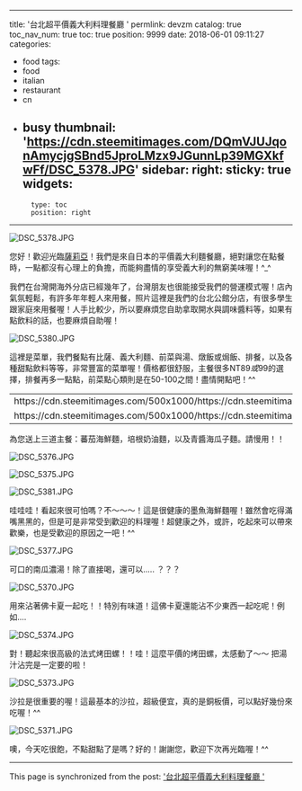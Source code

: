 
---
title: '台北超平價義大利料理餐廳 '
permlink: devzm
catalog: true
toc_nav_num: true
toc: true
position: 9999
date: 2018-06-01 09:11:27
categories:
- food
tags:
- food
- italian
- restaurant
- cn
- busy
thumbnail: 'https://cdn.steemitimages.com/DQmVJUJqonAmycjgSBnd5JproLMzx9JGunnLp39MGXkfwFf/DSC_5378.JPG'
sidebar:
    right:
        sticky: true
widgets:
    -
        type: toc
        position: right
---


![DSC_5378.JPG](https://cdn.steemitimages.com/DQmVJUJqonAmycjgSBnd5JproLMzx9JGunnLp39MGXkfwFf/DSC_5378.JPG)

您好！歡迎光臨[薩莉亞](http://www.saliya.com.tw/)！我們是來自日本的平價義大利麵餐廳，絕對讓您在點餐時，一點都沒有心理上的負擔，而能夠盡情的享受義大利的無窮美味喔！^_^

我們在台灣開海外分店已經幾年了，台灣朋友也很能接受我們的營運模式喔！店內氣氛輕鬆，有許多年年輕人來用餐，照片這裡是我們的台北公館分店，有很多學生跟家庭來用餐喔！人手比較少，所以要麻煩您自助拿取開水與調味醬料等，如果有點飲料的話，也要麻煩自助喔！

![DSC_5380.JPG](https://cdn.steemitimages.com/DQmQRk8AARF8ehEqg2X464kUA7MmRACLDrGKMvBfAYk6paR/DSC_5380.JPG)

這裡是菜單，我們餐點有比薩、義大利麵、前菜與湯、燉飯或焗飯、排餐，以及各種甜點飲料等等，非常豐富的菜單喔！價格都很舒服，主餐很多NT$89或$99的選擇，排餐再多一點點，前菜點心類則是在50-100之間！盡情開點吧！^^

<table><tr>
<td>https://cdn.steemitimages.com/500x1000/https://cdn.steemitimages.com/DQmZ4PaLYSMKdygPNzprcjDx8HBG4cx6HwJzfkmR1LBwteM/DSC_5363.JPG</td>
<td>https://cdn.steemitimages.com/500x1000/https://cdn.steemitimages.com/DQmXHnLRxLyGL27FiR8m65vZpC6Yim4iHDzkNgXdXtctBUR/DSC_5365.JPG</td>
<td>https://cdn.steemitimages.com/500x1000/https://cdn.steemitimages.com/DQmY49YCZ9Hfdd2qFebpRuc9tVrk8e76ooHEUQSSCYjz2vK/DSC_5366.JPG</td>
</tr><tr>
<td>https://cdn.steemitimages.com/500x1000/https://cdn.steemitimages.com/DQmQrpRRbxL8ZArgLvS9TRbwWHqCXpfQLsWdgk32xChPnru/DSC_5367.JPG</td>
<td>https://cdn.steemitimages.com/500x1000/https://cdn.steemitimages.com/DQmexDTixphZcRmezhj1sGSmmnBAEwa7qaaSpXZETYc6f7A/DSC_5368.JPG</td>
<td>https://cdn.steemitimages.com/500x1000/https://cdn.steemitimages.com/DQmTGkmCCrZDLJTnhRwRZiFVMCxbqbpgH96MjxUDmWB4kuw/DSC_5369.JPG</td>
</tr></table>

為您送上三道主餐：蕃茄海鮮麵，培根奶油麵，以及青醬海瓜子麵。請慢用！！

![DSC_5376.JPG](https://cdn.steemitimages.com/DQmTHHKZtaa9ij74rKjQQkXW1zhy1ff5fE1FP4TCrrj2kJJ/DSC_5376.JPG)

![DSC_5375.JPG](https://cdn.steemitimages.com/DQmc9hgum34oDNoD4hdtyfa8CadVaN3PnbGe5j2T6GG5voB/DSC_5375.JPG)

![DSC_5381.JPG](https://cdn.steemitimages.com/DQmRTbYEtnExCni7cLHegQ93zz8xUhmZyPLojevav9V7p1y/DSC_5381.JPG)

哇哇哇！看起來很可怕嗎？不～～～！這是很健康的墨魚海鮮麵喔！雖然會吃得滿嘴黑黑的，但是可是非常受到歡迎的料理喔！超健康之外，或許，吃起來可以帶來歡樂，也是受歡迎的原因之一吧！^^

![DSC_5377.JPG](https://cdn.steemitimages.com/DQmZTg6dmRocRieBKx6WbkjsyTLh4qjGNdqEfHsF8GyaKBe/DSC_5377.JPG)

可口的南瓜濃湯！除了直接喝，還可以..... ？？？

![DSC_5370.JPG](https://cdn.steemitimages.com/DQmamsfkuf9Qs2VgEzzdXrwzeVKgfKGYSHwEdUxZ2VCx5Go/DSC_5370.JPG)

用來沾著佛卡夏一起吃！！特別有味道！這佛卡夏還能沾不少東西一起吃呢！例如....

![DSC_5374.JPG](https://cdn.steemitimages.com/DQmfE2wmbUmSUuXJKubjfnNCyBm5jPM1XKiKRHWrkh7MwYv/DSC_5374.JPG)

對！聽起來很高級的法式烤田螺！！哇！這麼平價的烤田螺，太感動了～～ 把湯汁沾完是一定要的啦！

![DSC_5373.JPG](https://cdn.steemitimages.com/DQmZVSf8n4kyjBa5Zux3gAGpYTmWR8CbqAntstUg2SA8YtQ/DSC_5373.JPG)

沙拉是很重要的喔！這最基本的沙拉，超級便宜，真的是銅板價，可以點好幾份來吃喔！^^

![DSC_5371.JPG](https://cdn.steemitimages.com/DQmcnMcmu4vxLRT7PqDe5JA7pUUNCGG2fsd5S8bkmGNf8Xf/DSC_5371.JPG)

噢，今天吃很飽，不點甜點了是嗎？好的！謝謝您，歡迎下次再光臨喔！^^


- - -

This page is synchronized from the post: ['台北超平價義大利料理餐廳 '](https://steemit.com/@deanliu/devzm)

